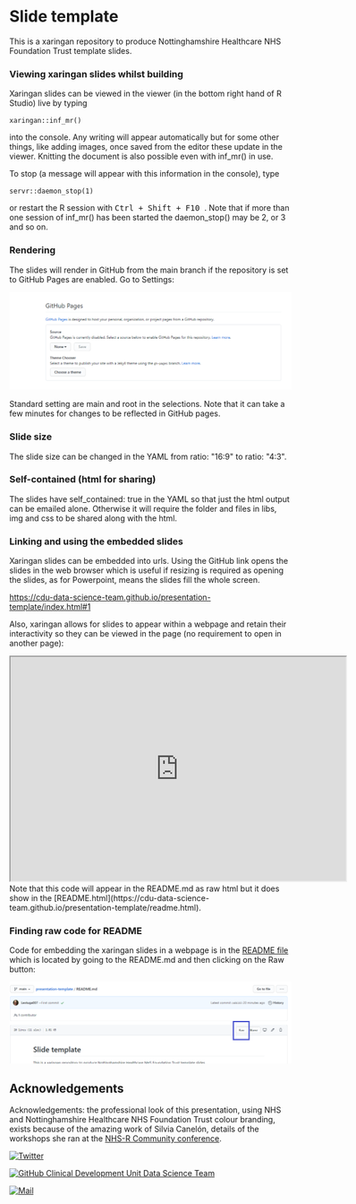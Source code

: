 # Slide template

This is a xaringan repository to produce Nottinghamshire Healthcare NHS Foundation Trust template slides. 

### Viewing xaringan slides whilst building

Xaringan slides can be viewed in the viewer (in the bottom right hand of R Studio) live by typing

```
xaringan::inf_mr()
```

into the console. Any writing will appear automatically but for some other things, like adding images, once saved from the editor these update in the viewer. Knitting the document is also possible even with inf_mr() in use.

To stop (a message will appear with this information in the console), type

``` 
servr::daemon_stop(1)
```

or restart the R session with <kbd> Ctrl + Shift + F10 </kbd>. Note that if more than one session of inf_mr() has been started the daemon_stop() may be 2, or 3 and so on.

### Rendering

The slides will render in GitHub from the main branch if the repository is set to GitHub Pages are enabled. Go to Settings:

![](img/github-render.PNG)

Standard setting are main and root in the selections. Note that it can take a few minutes for changes to be reflected in GitHub pages.

### Slide size

The slide size can be changed in the YAML from ratio: "16:9" to ratio: "4:3".

### Self-contained (html for sharing)

The slides have self_contained: true in the YAML so that just the html output can be emailed alone. Otherwise it will require the folder and files in libs, img and css to be shared along with the html.


### Linking and using the embedded slides

Xaringan slides can be embedded into urls. Using the GitHub link opens the slides in the web browser which is useful if resizing is required as opening the slides, as for Powerpoint, means the slides fill the whole screen.

https://cdu-data-science-team.github.io/presentation-template/index.html#1

Also, xaringan allows for slides to appear within a webpage and retain their interactivity so they can be viewed in the page (no requirement to open in another page):

<iframe src="https://cdu-data-science-team.github.io/presentation-template/index.html#1" width="600" height="400" loading="lazy" allowfullscreen></iframe> <script>fitvids('.shareagain', {players: 'iframe'});</script>

<br>
Note that this code will appear in the README.md as raw html but it does show in the [README.html](https://cdu-data-science-team.github.io/presentation-template/readme.html).

### Finding raw code for README

Code for embedding the xaringan slides in a webpage is in the [README file](https://raw.githubusercontent.com/CDU-data-science-team/presentation-template/main/README.md) which is located by going to the README.md and then clicking on the Raw button:

![](img/github-readme-raw.PNG)

## Acknowledgements

Acknowledgements: the professional look of this presentation, using NHS and Nottinghamshire Healthcare NHS Foundation Trust colour branding, exists because of the amazing work of Silvia Canelón, details of the workshops she ran at the [NHS-R Community conference](https://spcanelon.github.io/xaringan-basics-and-beyond/index.html).

<a 
href="https://twitter.com/DataScienceNott" target="_blank"><img alt="Twitter" 
src="https://img.shields.io/twitter/follow/DataScienceNott" /></a>

<a href="https://github.com/CDU-data-science-team" target="_blank"><img alt="GitHub Clinical Development Unit Data Science Team" src="https://img.shields.io/badge/GitHub-black?logo=GitHub&style=for-the-badge"/></a> 

<a 
href="mailto:zoe.turner2@notthc.nhs.uk" target="_blank"><img alt="Mail"
src="https://img.shields.io/badge/-zoe.turner2@notthc.nhs.uk-c14438?style=flat-square&logo=Gmail&logoColor=white&link=mailto:zoe.turner2@notthc.nhs.uk"/></a>


